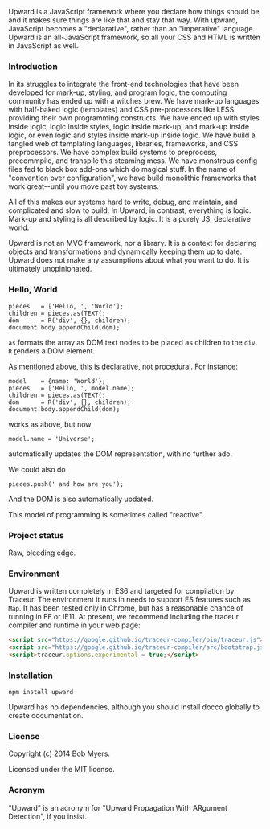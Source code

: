 Upward is a JavaScript framework where you declare how things should be,
and it makes sure things are like that and stay that way.
With upward, JavaScript becomes a "declarative", rather than an "imperative" language.
Upward is an all-JavaScript framework, so all your CSS and HTML is written in JavaScript as well.

### Introduction

In its struggles to integrate the front-end technologies that have been developed
for mark-up, styling, and program logic, the computing community has ended up with a witches brew.
We have mark-up languages with half-baked logic (templates) and 
CSS pre-processors like LESS providing their own programming constructs.
We have ended up with styles inside logic, logic inside styles,
logic inside mark-up, and mark-up inside logic, 
or even logic and styles inside mark-up inside logic.
We have build a tangled web of templating languages, libraries, frameworks, 
and CSS preprocessors.
We have complex build systems to preprocess, precommpile, and transpile this steaming mess.
We have monstrous config files fed to black box add-ons which do magical stuff.
In the name of "convention over configuration",
we have build monolithic frameworks that work great--until you move past toy systems.

All of this makes our systems hard to write, debug, and maintain, and complicated and slow to build.
In Upward, in contrast, everything is logic.
Mark-up and styling is all described by logic.
It is a purely JS, declarative world.

Upward is not an MVC framework, nor a library.
It is a context for declaring objects and transformations and dynamically keeping them up to date.
Upward does not make any assumptions about what you want to do.
It is ultimately unopinionated.

### Hello, World

    pieces   = ['Hello, ', 'World'];
    children = pieces.as(TEXT(;
    dom      = R('div', {}, children);
    document.body.appendChild(dom);

`as` formats the array as DOM text nodes to be placed as children to the `div`.
`R` <u>r</u>enders a DOM element.

As mentioned above, this is declarative, not procedural. For instance:

    model    = {name: 'World'};
    pieces   = ['Hello, ', model.name];
    children = pieces.as(TEXT(;
    dom      = R('div', {}, children);
    document.body.appendChild(dom);

works as above, but now

    model.name = 'Universe';

automatically updates the DOM representation, with no further ado.

We could also do

    pieces.push(' and how are you');

And the DOM is also automatically updated.

This model of programming is sometimes called "reactive".
    
### Project status

Raw, bleeding edge.

### Environment

Upward is written completely in ES6 and targeted for compilation by Traceur.
The environment it runs in needs to support ES features such as `Map`.
It has been tested only in Chrome, but has a reasonable chance of running in FF or IE11.
At present, we recommend including the traceur compiler and runtime in your web page:

```html
<script src="https://google.github.io/traceur-compiler/bin/traceur.js"></script>
<script src="https://google.github.io/traceur-compiler/src/bootstrap.js"></script>
<script>traceur.options.experimental = true;</script>
```

### Installation

    npm install upward

Upward has no dependencies, although you should install docco globally to create documentation.

### License

Copyright (c) 2014 Bob Myers.

Licensed under the MIT license.

### Acronym

"Upward" is an acronym for "Upward Propagation With ARgument Detection", if you insist.
